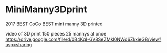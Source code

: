# MiniManny3Dprint
2017 BEST CoCo BEST mini manny 3D printed 

video of 3D print 150 pieces 25 mannys at once
https://drive.google.com/file/d/0B4KqI-GV8SeZMkI0NWd6ZkxieG8/view?usp=sharing
